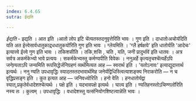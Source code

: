 ```yaml
---
index: 6.4.65
sutra: ईद्यति

---
```

_ईद्यति_ - इद्यति । आत इति ।आतो लोप इटि चे॑त्यतस्तदनुवृत्तेरिति भावः । गुण इति । दाधातोःअचोय॑दिति यति अत ईत्त्वेसार्वधातुकाद्र्धधातुकयो॑रिति गुण इति भावः । ग्लेयमिति । 'ग्लै हर्षक्षये' इति धातोर्यति 'आदेचः' इत्यात्त्वे ईत्त्वे गुण इति भावः । तकिशसीति । तकि,शसि , चति , यति, जनी प्रादुर्भावे॑ इति धातवः । अत्र सर्वत्र अकर्मकेभ्यो भावे प्रत्ययः । सकर्मकेभ्यस्तु कर्मण्यपीति विवेकः । ननुअर्हे कृत्यतृचश्चे॑त्यर्हेऽपि जनेण्र्यताऽपि जन्यमिति रूपसिद्धेर्जनिग्रहणं व्यर्थमित्यत आह — स्वरार्थ इति । 'यतोऽनावः' इत्याद्युदात्तार्थ इत्यर्थः । ननु ण्यति उपधावृद्धिः स्यादतस्तदभावार्थमिह जनेर्यद्विधिस्त्वित्याशङ्क्य निराकरोति —  न च वृद्धिप्रसङ्ग इति । कुत इत्यत आह —  जनिवध्योरिति । हनो वेति । हनधातोर्यद्वा स्यात्,प्रकृतेर्वधादेशश्चेत्यर्थः । पक्षे इति । यदभावपक्षे इत्यर्थः । घात्य इति । ण्यतिहनस्तोऽचिण्णलो॑रिति नस्य तः । कुत्वम् । उपधावृद्धिः । वधादेशस्तु यत्संनियोगशिष्टत्वान्नेति भावः । 